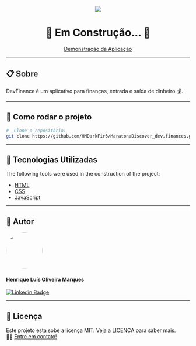 <h1 align="center">
  <img src="https://user-images.githubusercontent.com/65872394/110146547-775df480-7db9-11eb-914e-b6702075d1af.png" />
</h1>

<h1 align="center">
  🚧 Em Construção... 🚧
</h1>

<p align="center" >
  <a href="https://devfinances-rose.vercel.app">Demonstração da Aplicação</a>
</p>
  
<hr>

## 📋 Sobre
DevFinance é um aplicativo para finanças, entrada e saída de dinheiro 💰.

<hr>

## 📂 Como rodar o projeto

```bash
#  Clone o repositório:
git clone https://github.com/HMDarkFir3/MaratonaDiscover_dev.finances.git
```

<hr>

## 🚀 Tecnologias Utilizadas
 
The following tools were used in the construction of the project:

- [HTML](https://developer.mozilla.org/pt-BR/docs/Web/Guide/HTML/HTML5)
- [CSS](https://developer.mozilla.org/pt-BR/docs/Web/CSS)
- [JavaScript](https://developer.mozilla.org/pt-BR/docs/Web/JavaScript)

<hr>

## 🧑 Autor

<img style="border-radius: 50%;" src="https://github.com/HMDarkFir3.png" width="100px;" alt=""/>
<h4>Henrique Luís Oliveira Marques</h4>

[![Linkedin Badge](https://img.shields.io/badge/-Henrique-blue?style=flat-square&logo=Linkedin&logoColor=white&link=https://www.linkedin.com/in/henrique-luís-oliveira-marques-3406361a7/)](https://www.linkedin.com/in/henrique-luís-oliveira-marques-3406361a7/) 

<hr>

## 📝 Licença
Este projeto esta sobe a licença MIT. Veja a [LICENÇA](./LICENSE) para saber mais. 
<br>
👋🏽 [Entre em contato!](https://www.linkedin.com/in/henrique-luís-oliveira-marques-3406361a7/)


